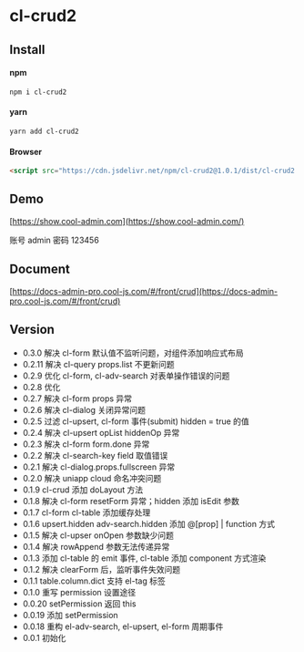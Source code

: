 # cl-crud2

## Install

#### npm

```shell
npm i cl-crud2
```

#### yarn

```shell
yarn add cl-crud2
```

#### Browser

```html
<script src="https://cdn.jsdelivr.net/npm/cl-crud2@1.0.1/dist/cl-crud2.min.js"></script>
```

## Demo

[https://show.cool-admin.com](https://show.cool-admin.com/)

账号 admin
密码 123456

## Document

[https://docs-admin-pro.cool-js.com/#/front/crud](https://docs-admin-pro.cool-js.com/#/front/crud)

## Version

-   0.3.0 解决 cl-form 默认值不监听问题，对组件添加响应式布局
-   0.2.11 解决 cl-query props.list 不更新问题
-   0.2.9 优化 cl-form, cl-adv-search 对表单操作错误的问题
-   0.2.8 优化
-   0.2.7 解决 cl-form props 异常
-   0.2.6 解决 cl-dialog 关闭异常问题
-   0.2.5 过滤 cl-upsert, cl-form 事件(submit) hidden = true 的值
-   0.2.4 解决 cl-upsert opList hiddenOp 异常
-   0.2.3 解决 cl-form form.done 异常
-   0.2.2 解决 cl-search-key field 取值错误
-   0.2.1 解决 cl-dialog.props.fullscreen 异常
-   0.2.0 解决 uniapp cloud 命名冲突问题
-   0.1.9 cl-crud 添加 doLayout 方法
-   0.1.8 解决 cl-form resetForm 异常；hidden 添加 isEdit 参数
-   0.1.7 cl-form cl-table 添加缓存处理
-   0.1.6 upsert.hidden adv-search.hidden 添加 @[prop] | function 方式
-   0.1.5 解决 cl-upser onOpen 参数缺少问题
-   0.1.4 解决 rowAppend 参数无法传递异常
-   0.1.3 添加 cl-table 的 emit 事件, cl-table 添加 component 方式渲染
-   0.1.2 解决 clearForm 后，监听事件失效问题
-   0.1.1 table.column.dict 支持 el-tag 标签
-   0.1.0 重写 permission 设置途径
-   0.0.20 setPermission 返回 this
-   0.0.19 添加 setPermission
-   0.0.18 重构 el-adv-search, el-upsert, el-form 周期事件
-   0.0.1 初始化
